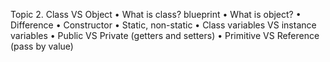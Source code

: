 Topic 2. Class VS Object
•	What is class? blueprint
•	What is object?
•	Difference
•	Constructor
•	Static, non-static
•	Class variables VS instance variables
•	Public VS Private (getters and setters)
•	Primitive VS Reference (pass by value)
